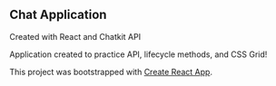 ## Chat Application
Created with React and Chatkit API

Application created to practice API, lifecycle methods, and CSS Grid!

This project was bootstrapped with [Create React App](https://github.com/facebook/create-react-app).

